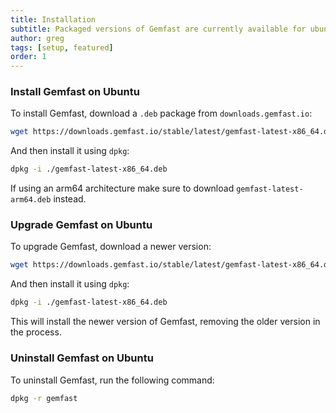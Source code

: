```yaml
---
title: Installation
subtitle: Packaged versions of Gemfast are currently available for ubuntu and debian based systems and rely on systemd for managing the service.    
author: greg
tags: [setup, featured]
order: 1
---
```


### Install Gemfast on Ubuntu

To install Gemfast, download a `.deb` package from `downloads.gemfast.io`:

```bash
wget https://downloads.gemfast.io/stable/latest/gemfast-latest-x86_64.deb
```

And then install it using `dpkg`:
```bash
dpkg -i ./gemfast-latest-x86_64.deb
```

If using an arm64 architecture make sure to download `gemfast-latest-arm64.deb` instead.

### Upgrade Gemfast on Ubuntu

To upgrade Gemfast, download a newer version:

```bash
wget https://downloads.gemfast.io/stable/latest/gemfast-latest-x86_64.deb
```

And then install it using `dpkg`:
```bash
dpkg -i ./gemfast-latest-x86_64.deb
```

This will install the newer version of Gemfast, removing the older version in the process.

### Uninstall Gemfast on Ubuntu

To uninstall Gemfast, run the following command:

```bash
dpkg -r gemfast
```